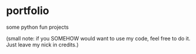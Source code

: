 # portfolio
some python fun projects


(small note: if you SOMEHOW would want to use my code, feel free to do it. Just leave my nick in credits.)
